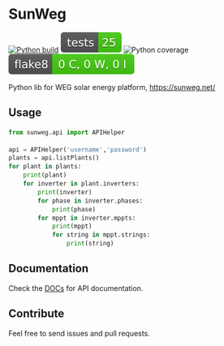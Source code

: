 # SunWeg

[![Python build](https://github.com/rokam/sunweg/actions/workflows/python-build.yml/badge.svg)](https://github.com/rokam/sunweg/actions/workflows/python-build.yml)
![Python tests](https://raw.githubusercontent.com/rokam/sunweg/badges/tests.svg)
![Python coverage](https://raw.githubusercontent.com/rokam/sunweg/badges/coverage.svg)
![Python fake8](https://raw.githubusercontent.com/rokam/sunweg/badges/flake8.svg)

Python lib for WEG solar energy platform, https://sunweg.net/

## Usage

``` python
from sunweg.api import APIHelper

api = APIHelper('username','password')
plants = api.listPlants()
for plant in plants:
    print(plant)
    for inverter in plant.inverters:
        print(inverter)
        for phase in inverter.phases:
            print(phase)
        for mppt in inverter.mppts:
            print(mppt)
            for string in mppt.strings:
                print(string)
```

## Documentation

Check the [DOCs](https://github.com/rokam/sunweg/blob/main/docs/index.md) for API documentation.

## Contribute

Feel free to send issues and pull requests.
